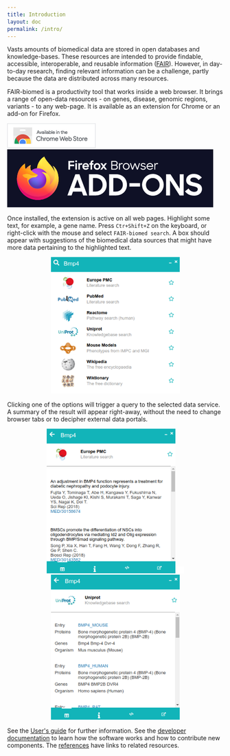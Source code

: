 ```yaml
---
title: Introduction
layout: doc
permalink: /intro/
---
```


Vasts amounts of biomedical data are stored in open databases and knowledge-bases. These resources are intended to provide findable, accessible, interoperable, and reusable information ([FAIR](https://www.nature.com/articles/sdata201618">FAIR</a>)). However, in day-to-day research, finding relevant information can be a challenge, partly because the data are distributed across many resources. 

FAIR-biomed is a productivity tool that works inside a web browser. It brings a range of open-data resources - on genes, disease, genomic regions, variants - to any web-page. It is available as an extension for Chrome or an add-on for Firefox. 

<div class="container">
<div class="row">
<div class="col-sm-6">
<a href="https://chrome.google.com/webstore/detail/fair-biomed/kaacnnmpcdbebmkbcddpckgpgphhcdhn">
    <img class="center browser-ad" src="../images/ChromeWebStore_BadgeWBorder_v2_206x58.png">
</a>
</div>
<div class="col-sm-6">
<a href="https://addons.mozilla.org/en-GB/firefox/addon/fair-biomed/">
    <img class="center browser-ad2" src="../images/firefox_addons.png">
</a>
</div>
</div>
</div>


<div class="clear mt-3"></div>

Once installed, the extension is active on all web pages. Highlight some text, for example, a gene name. Press `Ctr+Shift+Z` on the keyboard, or right-click with the mouse and select `FAIR-biomed search`. A box should appear with suggestions of the biomedical data sources that might have more data pertaining to the highlighted text.

<p align="center">
<img src="/images/bmp4_list.png" width="300">
</p>

Clicking one of the options will trigger a query to the selected data service. A summary of the result will appear right-away, without the need to change browser tabs or to decipher external data portals.

<p align="center">
<img src="/images/bmp4_europepmc.png" width="300">
<img src="/images/spacer.png" width="16px">
<img src="/images/bmp4_uniprot.png" width="300">
</p>

<div class="clear mt-3"></div>

See the [User's guide](/guide/) for further information. See the [developer documentation](/documentation/) to learn how the software works and how to contribute new components. The [references](/references/) have links to related resources.